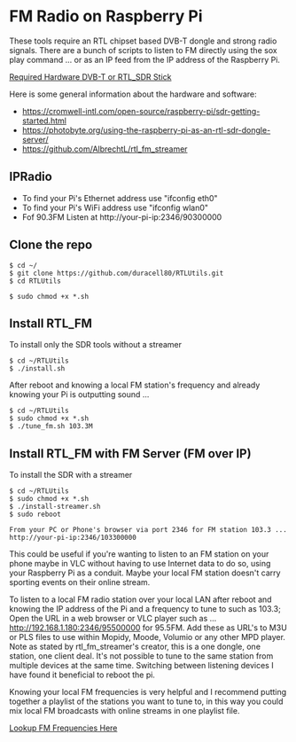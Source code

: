# FM Radio on Raspberry Pi
These tools require an RTL chipset based DVB-T dongle and strong radio signals. There are a bunch of scripts to listen to FM directly using the sox play command ... or as an IP feed from the IP address of the Raspberry Pi.

[Required Hardware DVB-T or RTL_SDR Stick](https://www.amazon.com/dp/B01B4L48QU/ref=sspa_dk_hqp_detail_aax_0?psc=1&spLa=ZW5jcnlwdGVkUXVhbGlmaWVyPUExTkU4VUY2UjRVU1kyJmVuY3J5cHRlZElkPUEwODk1ODU0OUEyTTJOMlFUMDlDJmVuY3J5cHRlZEFkSWQ9QTAwODg2NzIxWkdBOTA1RElNMktIJndpZGdldE5hbWU9c3BfaHFwX3NoYXJlZCZhY3Rpb249Y2xpY2tSZWRpcmVjdCZkb05vdExvZ0NsaWNrPXRydWU=)

Here is some general information about the hardware and software:

- https://cromwell-intl.com/open-source/raspberry-pi/sdr-getting-started.html
- https://photobyte.org/using-the-raspberry-pi-as-an-rtl-sdr-dongle-server/
- https://github.com/AlbrechtL/rtl_fm_streamer

## IPRadio
- To find your Pi's Ethernet address use "ifconfig eth0"
- To find your Pi's WiFi address use "ifconfig wlan0"
- Fof 90.3FM Listen at http://your-pi-ip:2346/90300000

## Clone the repo

```
$ cd ~/
$ git clone https://github.com/duracell80/RTLUtils.git
$ cd RTLUtils

$ sudo chmod +x *.sh
```

## Install RTL_FM
To install only the SDR tools without a streamer
```
$ cd ~/RTLUtils
$ ./install.sh
```
After reboot and knowing a local FM station's frequency and already knowing your Pi is outputting sound ...

```
$ cd ~/RTLUtils
$ sudo chmod +x *.sh
$ ./tune_fm.sh 103.3M
```
## Install RTL_FM with FM Server (FM over IP)
To install the SDR with a streamer
```
$ cd ~/RTLUtils
$ sudo chmod +x *.sh
$ ./install-streamer.sh
$ sudo reboot

From your PC or Phone's browser via port 2346 for FM station 103.3 ...
http://your-pi-ip:2346/103300000
```

This could be useful if you're wanting to listen to an FM station on your phone maybe in VLC without having to use Internet data to do so, using your Raspberry Pi as a conduit. Maybe your local FM station doesn't carry sporting events on their online stream.

To listen to a local FM radio station over your local LAN after reboot and knowing the IP address of the Pi and a frequency to tune to such as 103.3; Open the URL in a web browser or VLC player such as ... http://192.168.1.180:2346/95500000 for 95.5FM. Add these as URL's to M3U or PLS files to use within Mopidy, Moode, Volumio or any other MPD player. Note as stated by rtl_fm_streamer's creator, this is a one dongle, one station, one client deal. It's not possible to tune to the same station from multiple devices at the same time. Switching between listening devices I have found it beneficial to reboot the pi.

Knowing your local FM frequencies is very helpful and I recommend putting together a playlist of the stations you want to tune to, in this way you could mix local FM broadcasts with online streams in one playlist file.

[Lookup FM Frequencies Here](https://www.fmlist.org)
